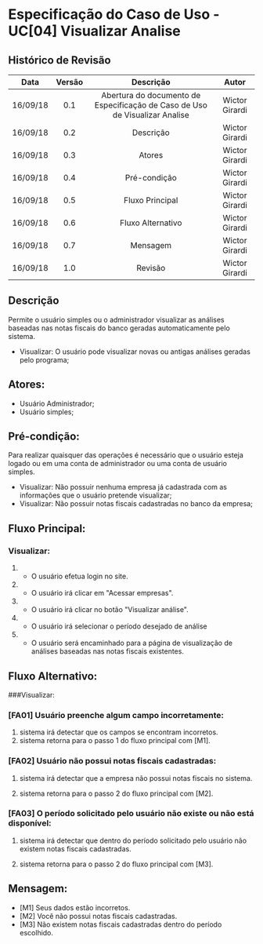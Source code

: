 # Especificação do Caso de Uso - UC[04] Visualizar Analise

## Histórico de Revisão
| Data | Versão | Descrição | Autor |
|:----:|:------:|:---------:|:-----:|
| 16/09/18 | 0.1 | Abertura do documento de Especificação de Caso de Uso de Visualizar Analise | Wictor Girardi |
| 16/09/18 | 0.2 | Descrição | Wictor Girardi |
| 16/09/18 | 0.3 | Atores | Wictor Girardi |
| 16/09/18 | 0.4 | Pré-condição | Wictor Girardi |
| 16/09/18 | 0.5 | Fluxo Principal | Wictor Girardi |
| 16/09/18 | 0.6 | Fluxo Alternativo | Wictor Girardi |
| 16/09/18 | 0.7 | Mensagem | Wictor Girardi |
| 16/09/18 | 1.0 | Revisão | Wictor Girardi |


## Descrição
Permite o usuário simples ou o administrador visualizar as análises baseadas nas notas fiscais do banco geradas automaticamente pelo sistema.
* Visualizar: O usuário pode visualizar novas ou antigas análises geradas pelo programa;

## Atores:
* Usuário Administrador;
* Usuário simples;

## Pré-condição:
Para realizar quaisquer das operações é necessário que o usuário esteja logado ou em uma conta de administrador ou uma conta de usuário simples.
* Visualizar:
Não possuir nenhuma empresa já cadastrada com as informações que o usuário pretende visualizar;
* Visualizar:
Não possuir notas fiscais cadastradas no banco da empresa;


## Fluxo Principal:

### Visualizar:

1. - O usuário efetua login no site.

2. - O usuário irá clicar em "Acessar empresas".

3. - O usuário irá clicar no botão "Visualizar análise".

4. - O usuário irá selecionar o período desejado de análise

5. - O usuário será encaminhado para a página de visualização de análises baseadas nas notas fiscais existentes.


## Fluxo Alternativo:
###Visualizar:

### [FA01] Usuário preenche algum campo incorretamente:

1. sistema irá detectar que os campos se encontram incorretos.
2. sistema retorna para o passo 1 do fluxo principal com [M1].

### [FA02] Usuário não possui notas fiscais cadastradas:

1. sistema irá detectar que a empresa não possui notas fiscais no sistema.

2. sistema retorna para o passo 2 do fluxo principal com [M2].


### [FA03] O período solicitado pelo usuário não existe ou não está disponível:

1. sistema irá detectar que dentro do período solicitado pelo usuário não existem notas fiscais cadastradas.

2. sistema retorna para o passo 2 do fluxo principal com [M3].


## Mensagem:
* [M1] Seus dados estão incorretos.
* [M2] Você não possui notas fiscais cadastradas.
* [M3] Não existem notas fiscais cadastradas dentro do período escolhido.
